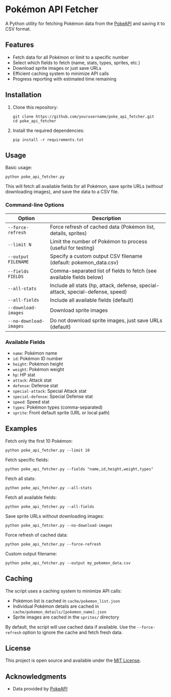 # Pokémon API Fetcher

A Python utility for fetching Pokémon data from the [PokeAPI](https://pokeapi.co/) and saving it to CSV format.

## Features

- Fetch data for all Pokémon or limit to a specific number
- Select which fields to fetch (name, stats, types, sprites, etc.)
- Download sprite images or just save URLs
- Efficient caching system to minimize API calls
- Progress reporting with estimated time remaining

## Installation

1. Clone this repository:
   ```
   git clone https://github.com/yourusername/poke_api_fetcher.git
   cd poke_api_fetcher
   ```

2. Install the required dependencies:
   ```
   pip install -r requirements.txt
   ```

## Usage

Basic usage:
```
python poke_api_fetcher.py
```

This will fetch all available fields for all Pokémon, save sprite URLs (without downloading images), and save the data to a CSV file.

### Command-line Options

| Option | Description |
|--------|-------------|
| `--force-refresh` | Force refresh of cached data (Pokémon list, details, sprites) |
| `--limit N` | Limit the number of Pokémon to process (useful for testing) |
| `--output FILENAME` | Specify a custom output CSV filename (default: pokemon_data.csv) |
| `--fields FIELDS` | Comma-separated list of fields to fetch (see available fields below) |
| `--all-stats` | Include all stats (hp, attack, defense, special-attack, special-defense, speed) |
| `--all-fields` | Include all available fields (default) |
| `--download-images` | Download sprite images |
| `--no-download-images` | Do not download sprite images, just save URLs (default) |

### Available Fields

- `name`: Pokémon name
- `id`: Pokémon ID number
- `height`: Pokémon height
- `weight`: Pokémon weight
- `hp`: HP stat
- `attack`: Attack stat
- `defense`: Defense stat
- `special-attack`: Special Attack stat
- `special-defense`: Special Defense stat
- `speed`: Speed stat
- `types`: Pokémon types (comma-separated)
- `sprite`: Front default sprite (URL or local path)

## Examples

Fetch only the first 10 Pokémon:
```
python poke_api_fetcher.py --limit 10
```

Fetch specific fields:
```
python poke_api_fetcher.py --fields "name,id,height,weight,types"
```

Fetch all stats:
```
python poke_api_fetcher.py --all-stats
```

Fetch all available fields:
```
python poke_api_fetcher.py --all-fields
```

Save sprite URLs without downloading images:
```
python poke_api_fetcher.py --no-download-images
```

Force refresh of cached data:
```
python poke_api_fetcher.py --force-refresh
```

Custom output filename:
```
python poke_api_fetcher.py --output my_pokemon_data.csv
```

## Caching

The script uses a caching system to minimize API calls:

- Pokémon list is cached in `cache/pokemon_list.json`
- Individual Pokémon details are cached in `cache/pokemon_details/[pokemon_name].json`
- Sprite images are cached in the `sprites/` directory

By default, the script will use cached data if available. Use the `--force-refresh` option to ignore the cache and fetch fresh data.

## License

This project is open source and available under the [MIT License](LICENSE).

## Acknowledgments

- Data provided by [PokeAPI](https://pokeapi.co/)

